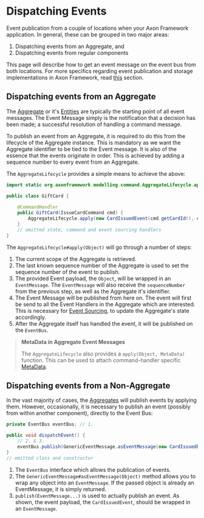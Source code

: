 # Dispatching Events

Event publication from a couple of locations when your Axon Framework application.
In general, these can be grouped in two major areas:

1. Dispatching events from an Aggregate, and
2. Dispatching events from regular components 

This page will describe how to get an event message on the event bus from both locations.
For more specifics regarding event publication and storage implementations in Axon Framework,
 read [this](../../configuring-infrastructure-components/event-processing/event-bus-and-event-store.md) section.

## Dispatching events from an Aggregate

The [Aggregate](../command-handling/aggregate.md) or it's [Entities](../command-handling/multi-entity-aggregates.md) 
 are typically the starting point of all event messages.
The Event Message simply is the notification that a decision has been made;
 a successful resolution of handling a command message.

To publish an event from an Aggregate, it is required to do this from the lifecycle of the Aggregate instance.
This is mandatory as we want the Aggregate identifier to be tied to the Event message.
It is also of the essence that the events originate in order.
This is achieved by adding a sequence number to every event from an Aggregate.

The `AggregateLifecycle` provides a simple means to achieve the above:

```java
import static org.axonframework.modelling.command.AggregateLifecycle.apply;

public class GiftCard {
    
    @CommandHandler
    public GiftCard(IssueCardCommand cmd) {
        AggregateLifecycle.apply(new CardIssuedEvent(cmd.getCardId(), cmd.getAmount()));
    }
    // omitted state, command and event sourcing handlers
}
```

The `AggregateLifecycle#apply(Object)` will go through a number of steps:

1. The current scope of the Aggregate is retrieved.
2. The last known sequence number of the Aggregate is used to set the sequence number of the event to publish.
3. The provided Event payload, the `Object`, will be wrapped in an `EventMessage`.
The `EventMessage` will also receive the `sequenceNumber` from the previous step, as well as the Aggregate it's identifier.
4. The Event Message will be published from here on. 
The event will first be send to all the Event Handlers in the Aggregate which are interested.
This is necessary for [Event Sourcing](../command-handling/aggregate.md#basic-aggregate-structure), to update the Aggregate's state accordingly.
5. After the Aggregate itself has handled the event, it will be published on the `EventBus`. 

> **MetaData in Aggregate Event Messages**
>
> The `AggregateLifecycle` also provides a `apply(Object, MetaData)` function.
> This can be used to attach command-handler specific
>  [MetaData](../../configuring-infrastructure-components/messaging-concepts/message-anatomy.md#meta-data).

## Dispatching events from a Non-Aggregate

In the vast majority of cases,
 the [Aggregates](dispatching-events.md#dispatching-events-from-an-aggregate) will publish events by applying them. 
However, occasionally, it is necessary to publish an event (possibly from within another component),
 directly to the Event Bus:

```java
private EventBus eventBus; // 1.

public void dispatchEvent() {
    // 2. & 3.
    eventBus.publish(GenericEventMessage.asEventMessage(new CardIssuedEvent("cardId", 100, "shopId")));
}
// omitted class and constructor 
```

1. The `EventBus` interface which allows the publication of events.
2. The `GenericEventMessage#asEventMessage(Object)` method allows you to wrap any object into an `EventMessage`. 
If the passed object is already an EventMessage, it is simply returned.
3. `publish(EventMessage...)` is used to actually publish an event.
As shown, the event payload, the `CardIssuedEvent`, should be wrapped in an `EventMessage`. 
